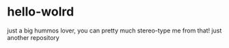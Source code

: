 # hello-wolrd

just a big hummos lover, you can pretty much stereo-type me from that!
just another repository
